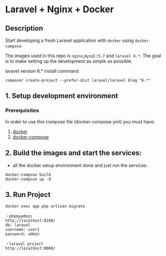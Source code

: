 # Laravel + Nginx + Docker

## Description
Start developing a fresh Laravel application with `docker` using `docker-compose`.

The images used in this repo is `nginx`,`mysql:5.7` and `laravel 6.*`. 
The goal is to make setting up the development as simple as possible.

laravel version 6.* install command
```
composer create-project --prefer-dist laravel/laravel blog "6.*"
```

## 1. Setup development environment
### Prerequisites
In order to use this compose file (docker-compose.yml) you must have:

1. [docker](https://docs.docker.com/engine/installation/)
1. [docker-compose](https://docs.docker.com/compose/install/)

## 2. Build the images and start the services:
* all the docker setup environment done and just run the services.
```
docker-compose build
docker-compose up -d
```

## 3. Run Project 
```
docker exec app php artisan migrate

・phpmyadmin
http://localhost:8100/
db: laravel
username: user1
password: admin

・laravel project
http://localhost:8000/
```